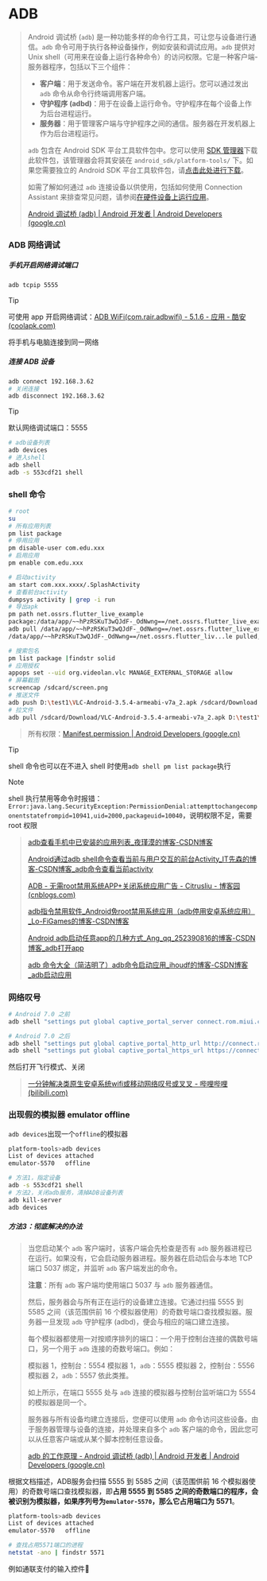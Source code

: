 # ADB

> Android 调试桥 (`adb`) 是一种功能多样的命令行工具，可让您与设备进行通信。`adb` 命令可用于执行各种设备操作，例如安装和调试应用。`adb` 提供对 Unix shell（可用来在设备上运行各种命令）的访问权限。它是一种客户端-服务器程序，包括以下三个组件：
>
> - **客户端**：用于发送命令。客户端在开发机器上运行。您可以通过发出 `adb` 命令从命令行终端调用客户端。
> - **守护程序 (adbd)**：用于在设备上运行命令。守护程序在每个设备上作为后台进程运行。
> - **服务器**：用于管理客户端与守护程序之间的通信。服务器在开发机器上作为后台进程运行。
>
> `adb` 包含在 Android SDK 平台工具软件包中。您可以使用 [SDK 管理器](https://developer.android.google.cn/studio/intro/update?hl=zh-cn#sdk-manager)下载此软件包，该管理器会将其安装在 `android_sdk/platform-tools/` 下。如果您需要独立的 Android SDK 平台工具软件包，请[点击此处进行下载](https://developer.android.google.cn/studio/releases/platform-tools?hl=zh-cn)。
>
> 如需了解如何通过 `adb` 连接设备以供使用，包括如何使用 Connection Assistant 来排查常见问题，请参阅[在硬件设备上运行应用](https://developer.android.google.cn/studio/run/device?hl=zh-cn)。
>
> [Android 调试桥 (adb)  | Android 开发者  | Android Developers (google.cn)](https://developer.android.google.cn/studio/command-line/adb?hl=zh_cn)

### ADB 网络调试

##### 手机开启网络调试端口

```bash
adb tcpip 5555
```

> [!TIP]
>
> 可使用 app 开启网络调试：[ADB WiFi(com.rair.adbwifi) - 5.1.6 - 应用 - 酷安 (coolapk.com)](https://www.coolapk.com/apk/com.rair.adbwifi)

将手机与电脑连接到同一网络

##### 连接 ADB 设备

```bash
adb connect 192.168.3.62
# 关闭连接
adb disconnect 192.168.3.62
```

> [!TIP]
> 默认网络调试端口：5555



```bash
# adb设备列表
adb devices
# 进入shell
adb shell
adb -s 553cdf21 shell
```

### shell 命令

```bash
# root
su
# 所有应用列表
pm list package
# 停用应用
pm disable-user com.edu.xxx
# 启用应用
pm enable com.edu.xxx

# 启动activity
am start com.xxx.xxxx/.SplashActivity
# 查看前台activity
dumpsys activity | grep -i run
# 导出apk
pm path net.ossrs.flutter_live_example
package:/data/app/~~hPzRSKuT3wQJdF-_OdNwng==/net.ossrs.flutter_live_example-29dYs9vez7LfOG2uGvHNig==/base.apk
adb pull /data/app/~~hPzRSKuT3wQJdF-_OdNwng==/net.ossrs.flutter_live_example-29dYs9vez7LfOG2uGvHNig==/base.apk D:\test1\
/data/app/~~hPzRSKuT3wQJdF-_OdNwng==/net.ossrs.flutter_liv...le pulled, 0 skipped. 36.5 MB/s (44790407 bytes in 1.170s)

# 搜索包名
pm list package |findstr solid
# 应用授权
appops set --uid org.videolan.vlc MANAGE_EXTERNAL_STORAGE allow
# 屏幕截图
screencap /sdcard/screen.png
# 推送文件
adb push D:\test1\VLC-Android-3.5.4-armeabi-v7a_2.apk /sdcard/Download
# 拉文件
adb pull /sdcard/Download/VLC-Android-3.5.4-armeabi-v7a_2.apk D:\test1\
```

> 所有权限：[Manifest.permission  | Android Developers (google.cn)](https://developer.android.google.cn/reference/android/Manifest.permission)

> [!TIP]
>
> shell 命令也可以在不进入 shell 时使用`adb shell pm list package`执行

> [!NOTE]
>
> shell 执行禁用等命令时报错：`Error:java.lang.SecurityException:PermissionDenial:attempttochangecomponentstatefrompid=10941,uid=2000,packageuid=10040`，说明权限不足，需要 root 权限

> [adb查看手机中已安装的应用列表_夜瑾漠的博客-CSDN博客](https://blog.csdn.net/weixin_38515203/article/details/90718733)
>
> [Android通过adb shell命令查看当前与用户交互的前台Activity_IT先森的博客-CSDN博客_adb命令查看当前activity](https://blog.csdn.net/tkwxty/article/details/108484512)
>
> [ADB - 无需root禁用系统APP+关闭系统应用广告 - Citrusliu - 博客园 (cnblogs.com)](https://www.cnblogs.com/citrus/p/12961113.html)
>
> [adb指令禁用软件_Android免root禁用系统应用（adb停用安卓系统应用）_Lo-FiGames的博客-CSDN博客](https://blog.csdn.net/weixin_28936835/article/details/111923940)
>
> [Android adb启动任意app的几种方式_Ang_qq_252390816的博客-CSDN博客_adb打开app](https://blog.csdn.net/ezconn/article/details/99885715)
>
> [adb 命令大全（简洁明了）adb命令启动应用_ihoudf的博客-CSDN博客_adb启动应用](https://blog.csdn.net/HDFQQ188816190/article/details/98599940)

### 网络叹号

```bash
# Android 7.0 之前
adb shell "settings put global captive_portal_server connect.rom.miui.com"

# Android 7.0 之后
adb shell "settings put global captive_portal_http_url http://connect.rom.miui.com/generate_204"
adb shell "settings put global captive_portal_https_url https://connect.rom.miui.com/generate_204"
```

然后打开飞行模式、关闭

> [一分钟解决类原生安卓系统wifi或移动网络叹号或叉叉 - 哔哩哔哩 (bilibili.com)](https://www.bilibili.com/read/cv16146843/)

### 出现假的模拟器 emulator offline

`adb devices`出现一个`offline`的模拟器

```bash
platform-tools>adb devices
List of devices attached
emulator-5570   offline
```

```bash
# 方法1，指定设备
adb -s 553cdf21 shell
# 方法2，关闭adb服务，清掉ADB设备列表
adb kill-server
adb devices
```

##### 方法3：彻底解决的办法

> 当您启动某个 `adb` 客户端时，该客户端会先检查是否有 `adb` 服务器进程已在运行。如果没有，它会启动服务器进程。服务器在启动后会与本地 TCP 端口 5037 绑定，并监听 `adb` 客户端发出的命令。
>
> **注意**：所有 `adb` 客户端均使用端口 5037 与 `adb` 服务器通信。
>
> 然后，服务器会与所有正在运行的设备建立连接。它通过扫描 5555 到 5585 之间（该范围供前 16 个模拟器使用）的奇数号端口查找模拟器。服务器一旦发现 `adb` 守护程序 (adbd)，便会与相应的端口建立连接。
>
> 每个模拟器都使用一对按顺序排列的端口：一个用于控制台连接的偶数号端口，另一个用于 `adb` 连接的奇数号端口。例如：
>
> 模拟器 1，控制台：5554
> 模拟器 1，`adb`：5555
> 模拟器 2，控制台：5556
> 模拟器 2，`adb`：5557
> 依此类推。
>
> 如上所示，在端口 5555 处与 `adb` 连接的模拟器与控制台监听端口为 5554 的模拟器是同一个。
>
> 服务器与所有设备均建立连接后，您便可以使用 `adb` 命令访问这些设备。由于服务器管理与设备的连接，并处理来自多个 `adb` 客户端的命令，因此您可以从任意客户端或从某个脚本控制任意设备。
>
> [adb 的工作原理 - Android 调试桥 (adb)  | Android 开发者  | Android Developers (google.cn)](https://developer.android.google.cn/studio/command-line/adb?hl=zh_cn#howadbworks)

根据文档描述，ADB服务会扫描 5555 到 5585 之间（该范围供前 16 个模拟器使用）的奇数号端口查找模拟器，即**占用 5555 到 5585 之间的奇数端口的程序，会被识别为模拟器，如果序列号为`emulator-5570`，那么它占用端口为 5571**。

```bash
platform-tools>adb devices
List of devices attached
emulator-5570   offline

# 查找占用5571端口的进程
netstat -ano | findstr 5571
```

例如通联支付的输入控件:dog:
